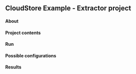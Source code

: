 CloudStore Example - Extractor project
-------

#### About

#### Project contents 

#### Run

#### Possible configurations 

#### Results





